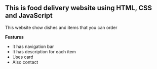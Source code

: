 ## This is food delivery website using HTML, CSS and JavaScript

This website show dishes and items that you can order

**Features**

- It has navigation bar
- It has description for each item
- Uses card
- Also contact